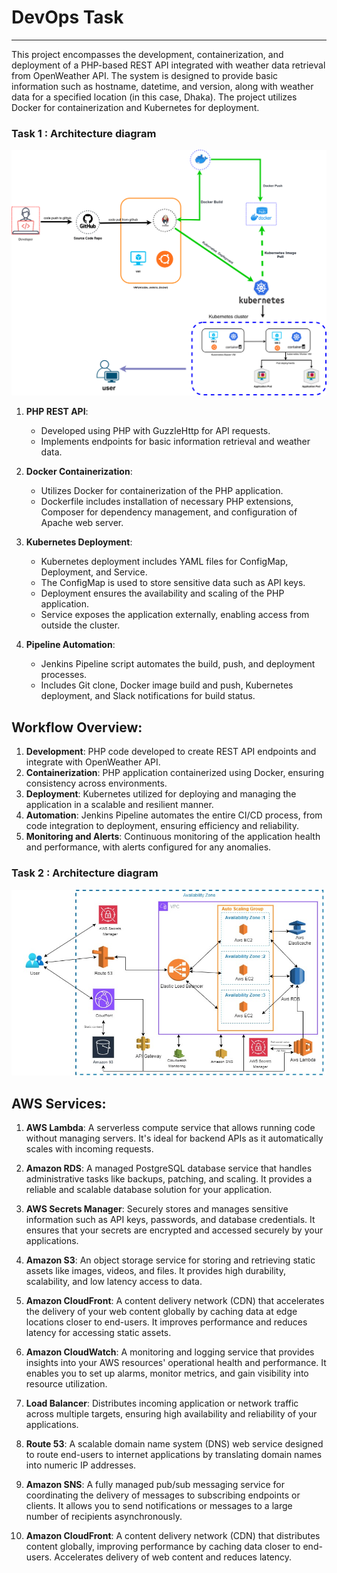 # DevOps Task

---

This project encompasses the development, containerization, and deployment of a PHP-based REST API integrated with weather data retrieval from OpenWeather API. The system is designed to provide basic information such as hostname, datetime, and version, along with weather data for a specified location (in this case, Dhaka). The project utilizes Docker for containerization and Kubernetes for deployment.
### Task 1 : Architecture diagram

![ architecture diagram](./diagram/Task_1_diagram.png)


1. **PHP REST API**: 
   - Developed using PHP with GuzzleHttp for API requests.
   - Implements endpoints for basic information retrieval and weather data.

2. **Docker Containerization**:
   - Utilizes Docker for containerization of the PHP application.
   - Dockerfile includes installation of necessary PHP extensions, Composer for dependency management, and configuration of Apache web server.

3. **Kubernetes Deployment**:
   - Kubernetes deployment includes YAML files for ConfigMap, Deployment, and Service.
   - The ConfigMap is used to store sensitive data such as API keys.
   - Deployment ensures the availability and scaling of the PHP application.
   - Service exposes the application externally, enabling access from outside the cluster.

4. **Pipeline Automation**:
   - Jenkins Pipeline script automates the build, push, and deployment processes.
   - Includes Git clone, Docker image build and push, Kubernetes deployment, and Slack notifications for build status.

## Workflow Overview:

1. **Development**: PHP code developed to create REST API endpoints and integrate with OpenWeather API.
2. **Containerization**: PHP application containerized using Docker, ensuring consistency across environments.
3. **Deployment**: Kubernetes utilized for deploying and managing the application in a scalable and resilient manner.
4. **Automation**: Jenkins Pipeline automates the entire CI/CD process, from code integration to deployment, ensuring efficiency and reliability.
5. **Monitoring and Alerts**: Continuous monitoring of the application health and performance, with alerts configured for any anomalies.


### Task 2 : Architecture diagram

![ architecture diagram](./diagram/Task_2_diagram.jpg)

## AWS Services:
1. **AWS Lambda**: A serverless compute service that allows running code without managing servers. It's ideal for backend APIs as it automatically scales with incoming requests.

2. **Amazon RDS**: A managed PostgreSQL database service that handles administrative tasks like backups, patching, and scaling. It provides a reliable and scalable database solution for your application.

3. **AWS Secrets Manager**: Securely stores and manages sensitive information such as API keys, passwords, and database credentials. It ensures that your secrets are encrypted and accessed securely by your applications.

4. **Amazon S3**: An object storage service for storing and retrieving static assets like images, videos, and files. It provides high durability, scalability, and low latency access to data.

5. **Amazon CloudFront**: A content delivery network (CDN) that accelerates the delivery of your web content globally by caching data at edge locations closer to end-users. It improves performance and reduces latency for accessing static assets.

6. **Amazon CloudWatch**: A monitoring and logging service that provides insights into your AWS resources' operational health and performance. It enables you to set up alarms, monitor metrics, and gain visibility into resource utilization.

7. **Load Balancer**: Distributes incoming application or network traffic across multiple targets, ensuring high availability and reliability of your applications.

8. **Route 53**: A scalable domain name system (DNS) web service designed to route end-users to internet applications by translating domain names into numeric IP addresses.

9. **Amazon SNS**: A fully managed pub/sub messaging service for coordinating the delivery of messages to subscribing endpoints or clients. It allows you to send notifications or messages to a large number of recipients asynchronously.
    
10. **Amazon CloudFront**:
A content delivery network (CDN) that distributes content globally, improving performance by caching data closer to end-users. Accelerates delivery of web content and reduces latency.




